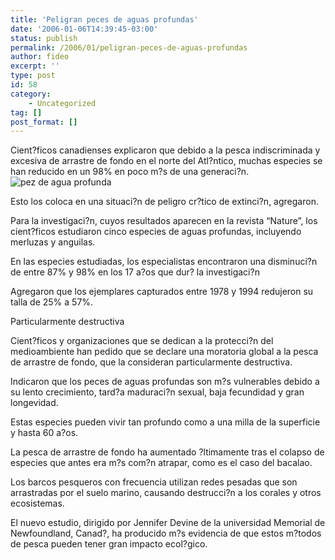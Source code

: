 ```yaml
---
title: 'Peligran peces de aguas profundas'
date: '2006-01-06T14:39:45-03:00'
status: publish
permalink: /2006/01/peligran-peces-de-aguas-profundas
author: fideo
excerpt: ''
type: post
id: 58
category:
    - Uncategorized
tag: []
post_format: []
---
```

Cient?ficos canadienses explicaron que debido a la pesca indiscriminada y excesiva de arrastre de fondo en el norte del Atl?ntico, muchas especies se han reducido en un 98% en poco m?s de una generaci?n.![pez de agua profunda](http://newsimg.bbc.co.uk/media/images/41182000/jpg/_41182196_roundnosegrenadiernoaa203.jpg "pez de agua profunda")

Esto los coloca en una situaci?n de peligro cr?tico de extinci?n, agregaron.

Para la investigaci?n, cuyos resultados aparecen en la revista “Nature”, los cient?ficos estudiaron cinco especies de aguas profundas, incluyendo merluzas y anguilas.

En las especies estudiadas, los especialistas encontraron una disminuci?n de entre 87% y 98% en los 17 a?os que dur? la investigaci?n

Agregaron que los ejemplares capturados entre 1978 y 1994 redujeron su talla de 25% a 57%.

 Particularmente destructiva

Cient?ficos y organizaciones que se dedican a la protecci?n del medioambiente han pedido que se declare una moratoria global a la pesca de arrastre de fondo, que la consideran particularmente destructiva.

Indicaron que los peces de aguas profundas son m?s vulnerables debido a su lento crecimiento, tard?a maduraci?n sexual, baja fecundidad y gran longevidad.

Estas especies pueden vivir tan profundo como a una milla de la superficie y hasta 60 a?os.

La pesca de arrastre de fondo ha aumentado ?ltimamente tras el colapso de especies que antes era m?s com?n atrapar, como es el caso del bacalao.

Los barcos pesqueros con frecuencia utilizan redes pesadas que son arrastradas por el suelo marino, causando destrucci?n a los corales y otros ecosistemas.

El nuevo estudio, dirigido por Jennifer Devine de la universidad Memorial de Newfoundland, Canad?, ha producido m?s evidencia de que estos m?todos de pesca pueden tener gran impacto ecol?gico.